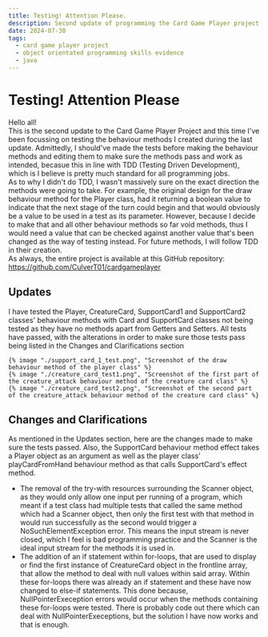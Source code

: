 ```yaml
---
title: Testing! Attention Please.
description: Second update of programming the Card Game Player project.
date: 2024-07-30
tags:
  - card game player project
  - object orientated programming skills evidence
  - java
---
```


<div class="container fluid">
  <h1 class="col align-self-center">Testing! Attention Please</h1>
  <div class="row justify-content-center">
    <p class="col-8">
    Hello all!<br />
    This is the second update to the Card Game Player Project and this time I've been focussing on testing the behaviour methods I created during the last update. Admittedly, I should've made the tests before making the behaviour methods and editing them to make sure the methods pass and work as intended, becasue this in line with TDD (Testing Driven Development), which is I believe is pretty much standard for all programming jobs.<br />
    As to why I didn't do TDD, I wasn't massively sure on the exact direction the methods were going to take. For example, the original design for the draw behaviour method for the Player class, had it returning a boolean value to indicate that the next stage of the turn could begin and that would obviously be a value to be used in a test as its parameter. However, because I decide to make that and all other behaviour methods so far void methods, thus I would need a value that can be checked against another value that's been changed as the way of testing instead. For future methods, I will follow TDD in their creation.<br />
    As always, the entire project is available at this GitHub repository: <a href="https://github.com/CulverT01/cardgameplayer">https://github.com/CulverT01/cardgameplayer</a>
    </p>
  </div>
  <div class="row justify-content-center">
    <h2 class="row">Updates</h2>
    <p class="col-8"> 
    I have tested the Player, CreatureCard, SupportCard1 and SupportCard2 classes' behaviour methods with Card and SupportCard classes not being tested as they have no methods apart from Getters and Setters. All tests have passed, with the alterations in order to make sure those tests pass being listed in the Changes and Clarifications section</p>
    
    {% image "./support_card_1_test.png", "Screenshot of the draw behaviour method of the player class" %}
    {% image "./creature_card_test1.png", "Screenshot of the first part of the creature_attack behaviour method of the creature card class" %}
    {% image "./creature_card_test2.png", "Screenshot of the second part of the creature_attack behaviour method of the creature card class" %}
  </div>
  <div class="row justify-content-center">
    <h2 class="row">Changes and Clarifications</h2>
    <p class="col-8"> 
    As mentioned in the Updates section, here are the changes made to make sure the tests passed. Also, the SupportCard behaviour method effect takes a Player object as an argument as well as the player class' playCardFromHand behaviour method as that calls SupportCard's effect method.
    </p>
    <ul class="col-8">
      <li>The removal of the try-with resources surrounding the Scanner object, as they would only allow one input per running of a program, which meant if a test class had multiple tests that called the same method which had a Scanner object, then only the first test with that method in would run successfully as the second would trigger a  NoSuchElementException error. This means the input stream is never closed, which I feel is bad programming practice and the Scanner is the ideal input stream for the methods it is used in.
      </li>
      <li>
      The addition of an if statement within for-loops, that are used to display or find the first instance of CreatureCard object in the frontline array, that allow the method to deal with null values within said array. Within these for-loops there was already an if statement and these have now changed to else-if statements. This done because, NullPointerExeception errors would occur when the methods containing these for-loops were tested. There is probably code out there which can deal with NullPointerExeceptions, but the solution I have now works and that is enough.
      </li>
    </ul> 
  </div>
</div>
